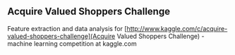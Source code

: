 Acquire Valued Shoppers Challenge
---------------------------------------
Feature extraction and data analysis for [http://www.kaggle.com/c/acquire-valued-shoppers-challenge](Acquire Valued Shoppers Challenge) - machine learning competition at kaggle.com
